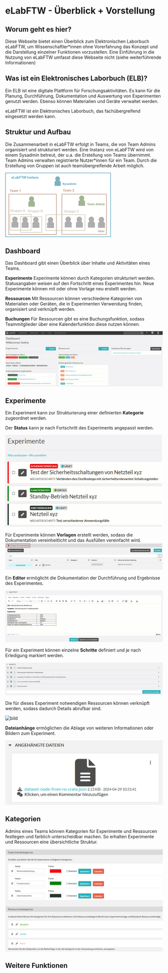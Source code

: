 # eLabFTW - Überblick + Vorstellung

## Worum geht es hier?
Diese Webseite bietet einen Überblick zum Elektronischen Laborbuch eLabFTW, um Wissenschaftler*innen ohne Vorerfahrung das Konzept und die Darstellung einzelner Funktionen vorzustellen. Eine Einführung in die Nutzung von eLabFTW umfasst diese Webseite nicht (siehe weiterführende Informationen)

## Was ist ein Elektronisches Laborbuch (ELB)?
Ein ELB ist eine digitale Plattform für Forschungsaktivitäten. Es kann für die Planung, Durchführung, Dokumentation und Auswertung von Experimenten genutzt werden. Ebenso können Materialien und Geräte verwaltet werden.

eLabFTW ist ein Elektronisches Laborbuch, das fachübergreifend eingesetzt werden kann. 


## Struktur und Aufbau
Die Zusammenarbeit in eLabFTW erfolgt in Teams, die von Team Admins organisiert und strukturiert werden. Eine Instanz von eLabFTW wird von einem Sysadmin betreut, der u.a. die Erstellung von Teams übernimmt. Team Admins verwalten registrierte Nutzer*innen für ein Team. Durch die Erstellung von Gruppen ist auch teamübergreifende Arbeit möglich.

![grafik](Struktur_Rollen.png)


## Dashboard
Das Dashboard gibt einen Überblick über Inhalte und Aktivitäten eines Teams.

**Experimente**
Experimente können durch Kategorien strukturiert werden. Statusangaben weisen auf den Fortschritt eines Experimentes hin. Neue Experimente können mit oder ohne Vorlage neu erstellt werden.

**Ressourcen**
Mit Ressourcen können verschiedene Kategorien von Materialien oder Geräten, die in Experimenten Verwendung finden, organisiert und verknüpft werden.

**Buchungen**
Für Ressourcen gibt es eine Buchungsfunktion, sodass Teammitglieder über eine Kalenderfunktion diese nutzen können.

![animation](Dashboard.gif)


## Experimente

Ein Experiment kann zur Strukturierung einer definierten **Kategorie** zugeordnet werden. 

Der **Status** kann je nach Fortschritt des Experiments angepasst werden.

![animation](Experimente.gif)


Für Experimente können **Vorlagen** erstellt werden, sodass die Dokumentation vereinheitlicht und das Ausfüllen vereinfacht wird.
![bild](Vorlagen.png)

Ein **Editor** ermöglicht die Dokumentation der Durchführung und Ergebnisse des Experimentes. 

![animation](Experimente_Editor.gif)

Für ein Experiment können einzelne **Schritte** definiert und je nach Erledigung markiert werden. 

![animation](Experiment_Schritte.gif)

Die für dieses Experiment notwendigen Ressourcen können verknüpft werden, sodass dadurch Details abrufbar sind.

![bild](Verknüpfungen.png)

**Dateianhänge** ermöglichen die Ablage von weiteren Informationen oder Bildern zum Experiment.

![bild](Dateianhang.png)


## Kategorien

Admins eines Teams können Kategorien für Experimente und Ressourcen festlegen und farblich unterscheidbar machen. So erhalten Experimente und Ressourcen eine übersichtliche Struktur.

![bild](Kategorien.png)


## Weitere Funktionen






